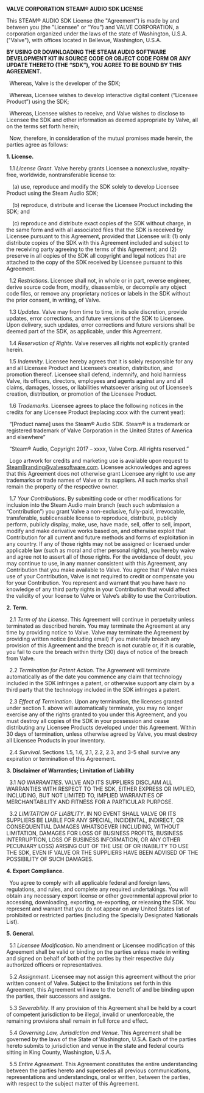 **VALVE CORPORATION**
**STEAM&reg; AUDIO SDK LICENSE**

This STEAM&reg; AUDIO SDK License (the "Agreement") is made by and between you (the "Licensee" or “You”) and VALVE CORPORATION, a corporation organized under the laws of the state of Washington, U.S.A. ("Valve"), with offices located in Bellevue, Washington, U.S.A.

**BY USING OR DOWNLOADING THE STEAM AUDIO SOFTWARE DEVELOPMENT KIT IN SOURCE CODE OR OBJECT CODE FORM OR ANY UPDATE THERETO (THE “SDK”), YOU AGREE TO BE BOUND BY THIS AGREEMENT.**

&nbsp; Whereas, Valve is the developer of the SDK;

&nbsp; Whereas, Licensee wishes to develop interactive digital content (“Licensee Product”) using the SDK;

&nbsp; Whereas, Licensee wishes to receive, and Valve wishes to disclose to Licensee the SDK and other information as deemed appropriate by Valve, all on the terms set forth herein;

&nbsp; Now, therefore, in consideration of the mutual promises made herein, the parties agree as follows:

**1. License.**

&nbsp; 1.1 *License Grant*. Valve hereby grants Licensee a nonexclusive, royalty-free, worldwide, nontransferable license to:

&nbsp; &nbsp; (a) use, reproduce and modify the SDK solely to develop Licensee Product using the Steam Audio SDK;

&nbsp; &nbsp; (b) reproduce, distribute and license the Licensee Product including the SDK; and

&nbsp; &nbsp; (c) reproduce and distribute exact copies of the SDK without charge, in the same form and with all associated files that the SDK is received by Licensee pursuant to this Agreement, provided that Licensee will: (1) only distribute copies of the SDK with this Agreement included and subject to the receiving party agreeing to the terms of this Agreement; and (2) preserve in all copies of the SDK all copyright and legal notices that are attached to the copy of the SDK received by Licensee pursuant to this Agreement.

&nbsp; 1.2 *Restrictions*. Licensee shall not, in whole or in part, reverse engineer, derive source code from, modify, disassemble, or decompile any object code files, or remove any proprietary notices or labels in the SDK without the prior consent, in writing, of Valve.

&nbsp; 1.3 *Updates*. Valve may from time to time, in its sole discretion, provide updates, error corrections, and future versions of the SDK to Licensee. Upon delivery, such updates, error corrections and future versions shall be deemed part of the SDK, as applicable, under this Agreement.

&nbsp; 1.4 *Reservation of Rights*. Valve reserves all rights not explicitly granted herein.

&nbsp; 1.5 *Indemnity*. Licensee hereby agrees that it is solely responsible for any and all Licensee Product and Licensee’s creation, distribution, and promotion thereof. Licensee shall defend, indemnify, and hold harmless Valve, its officers, directors, employees and agents against any and all claims, damages, losses, or liabilities whatsoever arising out of Licensee’s creation, distribution, or promotion of the Licensee Product.

&nbsp; 1.6 *Trademarks*. Licensee agrees to place the following notices in the credits for any Licensee Product (replacing xxxx with the current year):

&nbsp; “\[Product name\] uses the Steam&reg; Audio SDK. Steam&reg; is a trademark or registered trademark of Valve Corporation in the United States of America and elsewhere”

&nbsp; “Steam&reg; Audio, Copyright 2017 – xxxx, Valve Corp. All rights reserved.”

&nbsp; Logo artwork for credits and marketing use is available upon request to <SteamBranding@valvesoftware.com>. Licensee acknowledges and agrees that this Agreement does not otherwise grant Licensee any right to use any trademarks or trade names of Valve or its suppliers. All such marks shall remain the property of the respective owner.

&nbsp; 1.7 *Your Contributions*. By submitting code or other modifications for inclusion into the Steam Audio main branch (each such submission a “Contribution”) you grant Valve a non-exclusive, fully-paid, irrevocable, transferable, sublicensable license to reproduce, distribute, publicly perform, publicly display, make, use, have made, sell, offer to sell, import, modify and make derivative works based on, and otherwise exploit that Contribution for all current and future methods and forms of exploitation in any country.  If any of those rights may not be assigned or licensed under applicable law (such as moral and other personal rights), you hereby waive and agree not to assert all of those rights.  For the avoidance of doubt, you may continue to use, in any manner consistent with this Agreement, any Contribution that you make available to Valve. You agree that if Valve makes use of your Contribution, Valve is not required to credit or compensate you for your Contribution. You represent and warrant that you have have no knowledge of any third party rights in your Contribution that would affect the validity of your license to Valve or Valve’s ability to use the Contribution.


**2. Term.**

&nbsp; 2.1 *Term of the License*. This Agreement will continue in perpetuity unless terminated as described herein. You may terminate the Agreement at any time by providing notice to Valve. Valve may terminate the Agreement by providing written notice (including email) if you materially breach any provision of this Agreement and the breach is not curable or, if it is curable, you fail to cure the breach within thirty (30) days of notice of the breach from Valve.

&nbsp; 2.2 *Termination for Patent Action*. The Agreement will terminate automatically as of the date you commence any claim that technology included in the SDK infringes a patent, or otherwise support any claim by a third party that the technology included in the SDK infringes a patent.

&nbsp; 2.3 *Effect of Termination*. Upon any termination, the licenses granted under section 1. above will automatically terminate, you may no longer exercise any of the rights granted to you under this Agreement, and you must destroy all copies of the SDK in your possession and cease distributing any Licensee Products developed under this Agreement. Within 30 days of termination, unless otherwise agreed by Valve, you must destroy all Licensee Products in your inventory.

&nbsp; 2.4 *Survival*. Sections 1.5, 1.6, 2.1, 2.2, 2.3, and 3-5 shall survive any expiration or termination of this Agreement.

**3. Disclaimer of Warranties; Limitation of Liability**

&nbsp; 3.1 *NO WARRANTIES*. VALVE AND ITS SUPPLIERS DISCLAIM ALL WARRANTIES WITH RESPECT TO THE SDK, EITHER EXPRESS OR IMPLIED, INCLUDING, BUT NOT LIMITED TO, IMPLIED WARRANTIES OF MERCHANTABILITY AND FITNESS FOR A PARTICULAR PURPOSE.

&nbsp; 3.2 *LIMITATION OF LIABILITY*. IN NO EVENT SHALL VALVE OR ITS SUPPLIERS BE LIABLE FOR ANY SPECIAL, INCIDENTAL, INDIRECT, OR CONSEQUENTIAL DAMAGES WHATSOEVER (INCLUDING, WITHOUT LIMITATION, DAMAGES FOR LOSS OF BUSINESS PROFITS, BUSINESS INTERRUPTION, LOSS OF BUSINESS INFORMATION, OR ANY OTHER PECUNIARY LOSS) ARISING OUT OF THE USE OF OR INABILITY TO USE THE SDK, EVEN IF VALVE OR THE SUPPLIERS HAVE BEEN ADVISED OF THE POSSIBILITY OF SUCH DAMAGES.

**4. Export Compliance.**

&nbsp; You agree to comply with all applicable federal and foreign laws, regulations, and rules, and complete any required undertakings. You will obtain any necessary export license or other governmental approval prior to accessing, downloading, exporting, re-exporting, or releasing the SDK. You represent and warrant that you do not appear on any United States list of prohibited or restricted parties (including the Specially Designated Nationals List).

**5. General.**

&nbsp; 5.1 *Licensee Modification*. No amendment or Licensee modification of this Agreement shall be valid or binding on the parties unless made in writing and signed on behalf of both of the parties by their respective duly authorized officers or representatives.

&nbsp; 5.2 *Assignment*. Licensee may not assign this agreement without the prior written consent of Valve. Subject to the limitations set forth in this Agreement, this Agreement will inure to the benefit of and be binding upon the parties, their successors and assigns.

&nbsp; 5.3 *Severability*. If any provision of this Agreement shall be held by a court of competent jurisdiction to be illegal, invalid or unenforceable, the remaining provisions shall remain in full force and effect.

&nbsp; 5.4 *Governing Law, Jurisdiction and Venue*. This Agreement shall be governed by the laws of the State of Washington, U.S.A. Each of the parties hereto submits to jurisdiction and venue in the state and federal courts sitting in King County, Washington, U.S.A.

&nbsp; 5.5 *Entire Agreement*. This Agreement constitutes the entire understanding between the parties hereto and supersedes all previous communications, representations and understandings, oral or written, between the parties, with respect to the subject matter of this Agreement.